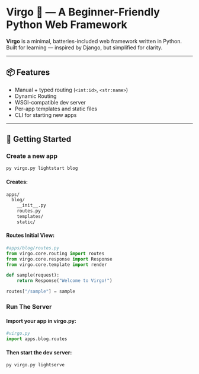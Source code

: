 # Virgo 🌌 — A Beginner-Friendly Python Web Framework

**Virgo** is a minimal, batteries-included web framework written in Python.  
Built for learning — inspired by Django, but simplified for clarity.

---

## 📦 Features

- Manual + typed routing (`<int:id>`, `<str:name>`)
- Dynamic Routing
- WSGI-compatible dev server
- Per-app templates and static files
- CLI for starting new apps

---

## 🚀 Getting Started

### Create a new app

```bash
py virgo.py lightstart blog

```

#### Creates:
```bash
apps/
  blog/
    __init__.py
    routes.py
    templates/
    static/
```

#### Routes Initial View:
```Python
#apps/blog/routes.py
from virgo.core.routing import routes
from virgo.core.response import Response
from virgo.core.template import render

def sample(request):
    return Response("Welcome to Virgo!")

routes["/sample"] = sample
```

### Run The Server

#### Import your app in virgo.py:
```Python
#virgo.py
import apps.blog.routes
```

#### Then start the dev server:
```bash
py virgo.py lightserve
```